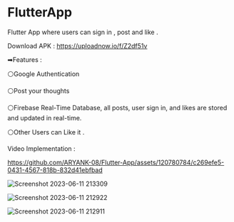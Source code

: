 # FlutterApp
Flutter App where users can sign in , post and like .

Download APK : https://uploadnow.io/f/Z2df51v

➡Features : 

⚪Google Authentication 

⚪Post your thoughts 

⚪Firebase Real-Time Database, all posts, user sign in, and likes are stored and updated in real-time.

⚪Other Users can Like it .

Video Implementation :

https://github.com/ARYANK-08/Flutter-App/assets/120780784/c269efe5-0431-4567-818b-832d41ebfbad


![Screenshot 2023-06-11 213309](https://github.com/ARYANK-08/Flutter-App/assets/120780784/814e7a9b-35bc-4c17-8450-e131936d6f73)

![Screenshot 2023-06-11 212922](https://github.com/ARYANK-08/Flutter-App/assets/120780784/dc11be9d-d16c-4c43-a39c-f53df6878533)

![Screenshot 2023-06-11 212911](https://github.com/ARYANK-08/Flutter-App/assets/120780784/f6bbd5fc-7c7c-4238-9827-8436673895f9)
